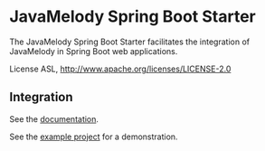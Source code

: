 # JavaMelody Spring Boot Starter

The JavaMelody Spring Boot Starter facilitates the integration of JavaMelody in Spring Boot web applications.

License ASL, http://www.apache.org/licenses/LICENSE-2.0

## Integration

See the [documentation](../../../wiki/SpringBootStarter).

See the [example project](../javamelody-for-spring-boot) for a demonstration.
